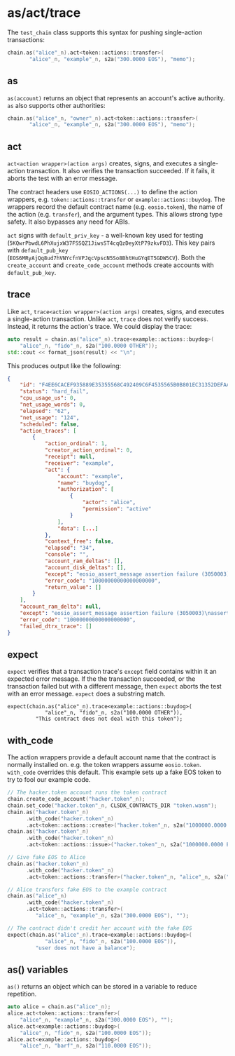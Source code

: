 # as/act/trace

The `test_chain` class supports this syntax for pushing single-action transactions:

```cpp
chain.as("alice"_n).act<token::actions::transfer>(
       "alice"_n, "example"_n, s2a("300.0000 EOS"), "memo");
```

## as

`as(account)` returns an object that represents an account's active authority. `as` also supports other authorities:

```cpp
chain.as("alice"_n, "owner"_n).act<token::actions::transfer>(
       "alice"_n, "example"_n, s2a("300.0000 EOS"), "memo");
```

## act

`act<action wrapper>(action args)` creates, signs, and executes a single-action transaction. It also verifies the transaction succeeded. If it fails, it aborts the test with an error message.

The contract headers use `EOSIO_ACTIONS(...)` to define the action wrappers, e.g. `token::actions::transfer` or `example::actions::buydog`. The wrappers record the default contract name (e.g. `eosio.token`), the name of the action (e.g. `transfer`), and the argument types. This allows strong type safety. It also bypasses any need for ABIs.

`act` signs with `default_priv_key` - a well-known key used for testing (`5KQwrPbwdL6PhXujxW37FSSQZ1JiwsST4cqQzDeyXtP79zkvFD3`). This key pairs with `default_pub_key` (`EOS6MRyAjQq8ud7hVNYcfnVPJqcVpscN5So8BhtHuGYqET5GDW5CV`). Both the `create_account` and `create_code_account` methods create accounts with `default_pub_key`.

## trace

Like `act`, `trace<action wrapper>(action args)` creates, signs, and executes a single-action transaction. Unlike `act`, `trace` does not verify success. Instead, it returns the action's trace. We could display the trace:

```cpp
auto result = chain.as("alice"_n).trace<example::actions::buydog>(
    "alice"_n, "fido"_n, s2a("100.0000 OTHER"));
std::cout << format_json(result) << "\n";
```

This produces output like the following:

```json
{
    "id": "F4EE6CACEF935889E35355568C492409C6F4535565B0B801EC31352DEFAA40F3",
    "status": "hard_fail",
    "cpu_usage_us": 0,
    "net_usage_words": 0,
    "elapsed": "62",
    "net_usage": "124",
    "scheduled": false,
    "action_traces": [
        {
            "action_ordinal": 1,
            "creator_action_ordinal": 0,
            "receipt": null,
            "receiver": "example",
            "act": {
                "account": "example",
                "name": "buydog",
                "authorization": [
                    {
                        "actor": "alice",
                        "permission": "active"
                    }
                ],
                "data": [...]
            },
            "context_free": false,
            "elapsed": "34",
            "console": "",
            "account_ram_deltas": [],
            "account_disk_deltas": [],
            "except": "eosio_assert_message assertion failure (3050003)\nassertion failure with message: This contract does not deal with this token\npending console output: \n",
            "error_code": "10000000000000000000",
            "return_value": []
        }
    ],
    "account_ram_delta": null,
    "except": "eosio_assert_message assertion failure (3050003)\nassertion failure with message: This contract does not deal with this token\npending console output: \n",
    "error_code": "10000000000000000000",
    "failed_dtrx_trace": []
}
```

## expect

`expect` verifies that a transaction trace's `except` field contains within it an expected error message. If the the transaction succeeded, or the transaction failed but with a different message, then `expect` aborts the test with an error message. `expect` does a substring match.

```
expect(chain.as("alice"_n).trace<example::actions::buydog>(
            "alice"_n, "fido"_n, s2a("100.0000 OTHER")),
         "This contract does not deal with this token");
```

## with_code

The action wrappers provide a default account name that the contract is normally installed on. e.g. the token wrappers assume `eosio.token`. `with_code` overrides this default. This example sets up a fake EOS token to try to fool our example code.

```c++
// The hacker.token account runs the token contract
chain.create_code_account("hacker.token"_n);
chain.set_code("hacker.token"_n, CLSDK_CONTRACTS_DIR "token.wasm");
chain.as("hacker.token"_n)
      .with_code("hacker.token"_n)
      .act<token::actions::create>("hacker.token"_n, s2a("1000000.0000 EOS"));
chain.as("hacker.token"_n)
      .with_code("hacker.token"_n)
      .act<token::actions::issue>("hacker.token"_n, s2a("1000000.0000 EOS"), "");

// Give fake EOS to Alice
chain.as("hacker.token"_n)
      .with_code("hacker.token"_n)
      .act<token::actions::transfer>("hacker.token"_n, "alice"_n, s2a("10000.0000 EOS"), "");

// Alice transfers fake EOS to the example contract
chain.as("alice"_n)
      .with_code("hacker.token"_n)
      .act<token::actions::transfer>(
         "alice"_n, "example"_n, s2a("300.0000 EOS"), "");

// The contract didn't credit her account with the fake EOS
expect(chain.as("alice"_n).trace<example::actions::buydog>(
            "alice"_n, "fido"_n, s2a("100.0000 EOS")),
         "user does not have a balance");
```

## as() variables

`as()` returns an object which can be stored in a variable to reduce repetition.

```c++
auto alice = chain.as("alice"_n);
alice.act<token::actions::transfer>(
    "alice"_n, "example"_n, s2a("300.0000 EOS"), "");
alice.act<example::actions::buydog>(
    "alice"_n, "fido"_n, s2a("100.0000 EOS"));
alice.act<example::actions::buydog>(
    "alice"_n, "barf"_n, s2a("110.0000 EOS"));
```
